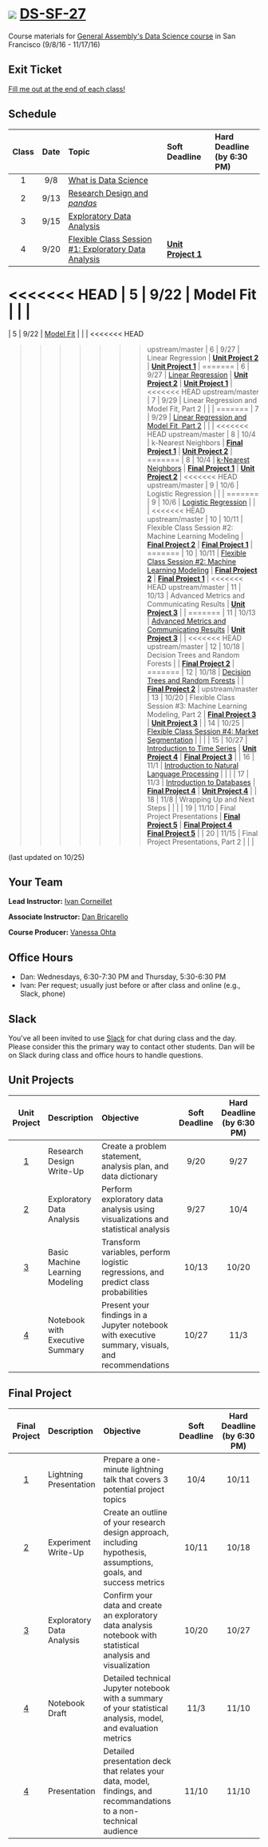 # ![](https://ga-dash.s3.amazonaws.com/production/assets/logo-9f88ae6c9c3871690e33280fcf557f33.png) [DS-SF-27](https://github.com/ga-students/DS-SF-27)

Course materials for [General Assembly's Data Science course](https://generalassemb.ly/education/data-science/san-francisco) in San Francisco (9/8/16 - 11/17/16)

## Exit Ticket

[Fill me out at the end of each class!](http://tiny.cc/ds-sf-27)

## Schedule

| Class | Date | Topic | Soft Deadline | Hard Deadline<br/>(by 6:30 PM) |
|:---:|:---:|:---|:---|:---|
| 1 | 9/8 | [What is Data Science](./classes/01) | | |
| 2 | 9/13 | [Research Design and _pandas_](./classes/02) | | |
| 3 | 9/15 | [Exploratory Data Analysis](./classes/03) | | |
| 4 | 9/20 | [Flexible Class Session #1: Exploratory Data Analysis](./classes/04) | **[Unit Project 1](./unit-project/1)** | |
<<<<<<< HEAD
| 5 | 9/22 | Model Fit | | |
=======
| 5 | 9/22 | [Model Fit](./classes/05) | | |
<<<<<<< HEAD
>>>>>>> upstream/master
| 6 | 9/27 | Linear Regression | **[Unit Project 2](./unit-project/2)** | **[Unit Project 1](./unit-project/1)** |
=======
| 6 | 9/27 | [Linear Regression](./classes/06) | **[Unit Project 2](./unit-project/2)** | **[Unit Project 1](./unit-project/1)** |
<<<<<<< HEAD
>>>>>>> upstream/master
| 7 | 9/29 | Linear Regression and Model Fit, Part 2 | | |
=======
| 7 | 9/29 | [Linear Regression and Model Fit, Part 2](./classes/07) | | |
<<<<<<< HEAD
>>>>>>> upstream/master
| 8 | 10/4 | k-Nearest Neighbors | **[Final Project 1](./final-project/1)** | **[Unit Project 2](./unit-project/2)** |
=======
| 8 | 10/4 | [k-Nearest Neighbors](./classes/08) | **[Final Project 1](./final-project/1)** | **[Unit Project 2](./unit-project/2)** |
<<<<<<< HEAD
>>>>>>> upstream/master
| 9 | 10/6 | Logistic Regression | | |
=======
| 9 | 10/6 | [Logistic Regression](./classes/09) | | |
<<<<<<< HEAD
>>>>>>> upstream/master
| 10 | 10/11 | Flexible Class Session #2: Machine Learning Modeling | **[Final Project 2](./final-project/2)** | **[Final Project 1](./final-project/1)** |
=======
| 10 | 10/11 | [Flexible Class Session #2: Machine Learning Modeling](./classes/10) | **[Final Project 2](./final-project/2)** | **[Final Project 1](./final-project/1)** |
<<<<<<< HEAD
>>>>>>> upstream/master
| 11 | 10/13 | Advanced Metrics and Communicating Results | **[Unit Project 3](./unit-project/3)** | |
=======
| 11 | 10/13 | [Advanced Metrics and Communicating Results](./classes/11) | **[Unit Project 3](./unit-project/3)** | |
<<<<<<< HEAD
>>>>>>> upstream/master
| 12 | 10/18 | Decision Trees and Random Forests | | **[Final Project 2](./final-project/2)** |
=======
| 12 | 10/18 | [Decision Trees and Random Forests](./classes/12) | | **[Final Project 2](./final-project/2)** |
>>>>>>> upstream/master
| 13 | 10/20 | Flexible Class Session #3: Machine Learning Modeling, Part 2 | **[Final Project 3](./final-project/3)** | **[Unit Project 3](./unit-project/3)** |
| 14 | 10/25 | [Flexible Class Session #4: Market Segmentation](./classes/14) | | |
| 15 | 10/27 | [Introduction to Time Series](./classes/15) | **[Unit Project 4](./unit-project/4)** | **[Final Project 3](./final-project/3)** |
| 16 | 11/1 | [Introduction to Natural Language Processing](./classes/16) | | |
| 17 | 11/3 | [Introduction to Databases](./classes/17) | **[Final Project 4](./final-project/4)** | **[Unit Project 4](./unit-project/4)** |
| 18 | 11/8 | Wrapping Up and Next Steps | | |
| 19 | 11/10 | Final Project Presentations | **[Final Project 5](./final-project/5)** | **[Final Project 4](./final-project/4)**<br/>**[Final Project 5](./final-project/5)** |
| 20 | 11/15 | Final Project Presentations, Part 2 | | |

(last updated on 10/25)

## Your Team

**Lead Instructor:** [Ivan Corneillet](mailto:ivan+GA@paspeur.com)

**Associate Instructor:** [Dan Bricarello](mailto:dabricarello@ucdavis.edu)

**Course Producer:** [Vanessa Ohta](mailto:vanessa@generalassemb.ly)

## Office Hours

- Dan: Wednesdays, 6:30-7:30 PM and Thursday, 5:30-6:30 PM
- Ivan: Per request; usually just before or after class and online (e.g., Slack, phone)

## Slack

You've all been invited to use [Slack](https://ds-sf-27.slack.com) for chat during class and the day.  Please consider this the primary way to contact other students.  Dan will be on Slack during class and office hours to handle questions.

## Unit Projects

| Unit Project | Description | Objective | Soft Deadline | Hard Deadline<br/>(by 6:30 PM) |
|:---:|:---|:---|:---:|:---: |
| [1](./unit-project/1) | Research Design Write-Up | Create a problem statement, analysis plan, and data dictionary | 9/20 | 9/27 |
| [2](./unit-project/2) | Exploratory Data Analysis | Perform exploratory data analysis using visualizations and statistical analysis | 9/27 | 10/4 |
| [3](./unit-project/3) | Basic Machine Learning Modeling | Transform variables, perform logistic regressions, and predict class probabilities | 10/13 | 10/20 |
| [4](./unit-project/4) | Notebook with Executive Summary | Present your findings in a Jupyter notebook with executive summary, visuals, and recommendations | 10/27 | 11/3 |

## Final Project

| Final Project | Description | Objective | Soft Deadline | Hard Deadline<br/>(by 6:30 PM) |
|:---:|:---|:---|:---:|:---:|
| [1](./final-project/1) | Lightning Presentation | Prepare a one-minute lightning talk that covers 3 potential project topics | 10/4 | 10/11 |
| [2](./final-project/2) | Experiment Write-Up | Create an outline of your research design approach, including hypothesis, assumptions, goals, and success metrics | 10/11 | 10/18 |
| [3](./final-project/3) | Exploratory Data Analysis | Confirm your data and create an exploratory data analysis notebook with statistical analysis and visualization | 10/20 | 10/27 |
| [4](./final-project/4) | Notebook Draft | Detailed technical Jupyter notebook with a summary of your statistical analysis, model, and evaluation metrics | 11/3 | 11/10 |
| [4](./final-project/4) | Presentation | Detailed presentation deck that relates your data, model, findings, and recommandations to a non-technical audience | 11/10 | 11/10 |

